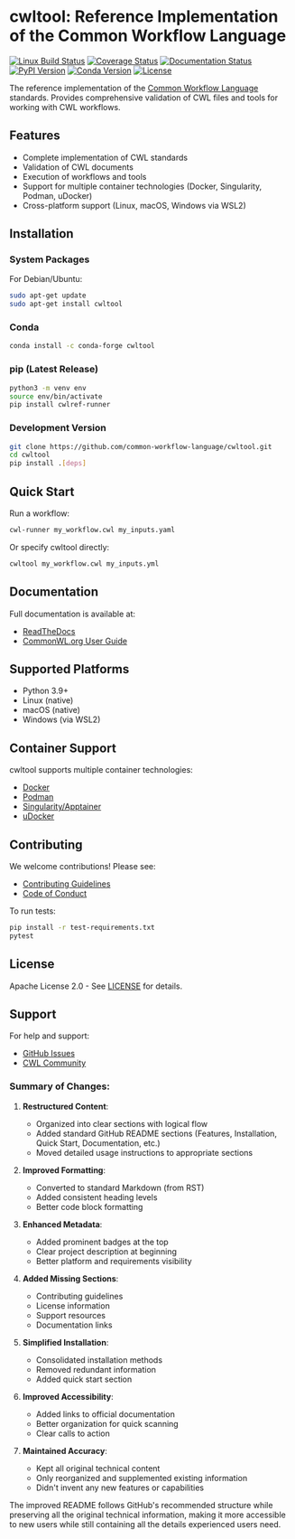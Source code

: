 # cwltool: Reference Implementation of the Common Workflow Language

[![Linux Build Status](https://github.com/common-workflow-language/cwltool/actions/workflows/ci-tests.yml/badge.svg?branch=main)](https://github.com/common-workflow-language/cwltool/actions/workflows/ci-tests.yml)
[![Coverage Status](https://img.shields.io/codecov/c/github/common-workflow-language/cwltool.svg)](https://codecov.io/gh/common-workflow-language/cwltool)
[![Documentation Status](https://readthedocs.org/projects/cwltool/badge/?version=latest)](https://cwltool.readthedocs.io/en/latest/?badge=latest)
[![PyPI Version](https://badge.fury.io/py/cwltool.svg)](https://badge.fury.io/py/cwltool)
[![Conda Version](https://anaconda.org/conda-forge/cwltool/badges/version.svg)](https://anaconda.org/conda-forge/cwltool)
[![License](https://img.shields.io/badge/license-Apache%202.0-blue.svg)](https://github.com/common-workflow-language/cwltool/blob/main/LICENSE)

The reference implementation of the [Common Workflow Language](https://www.commonwl.org/) standards. Provides comprehensive validation of CWL files and tools for working with CWL workflows.

## Features

- Complete implementation of CWL standards
- Validation of CWL documents
- Execution of workflows and tools
- Support for multiple container technologies (Docker, Singularity, Podman, uDocker)
- Cross-platform support (Linux, macOS, Windows via WSL2)

## Installation

### System Packages

For Debian/Ubuntu:
```bash
sudo apt-get update
sudo apt-get install cwltool
```

### Conda
```bash
conda install -c conda-forge cwltool
```

### pip (Latest Release)
```bash
python3 -m venv env
source env/bin/activate
pip install cwlref-runner
```

### Development Version
```bash
git clone https://github.com/common-workflow-language/cwltool.git
cd cwltool
pip install .[deps]
```

## Quick Start

Run a workflow:
```bash
cwl-runner my_workflow.cwl my_inputs.yaml
```

Or specify cwltool directly:
```bash
cwltool my_workflow.cwl my_inputs.yml
```

## Documentation

Full documentation is available at:
- [ReadTheDocs](https://cwltool.readthedocs.io/)
- [CommonWL.org User Guide](http://www.commonwl.org/user_guide/)

## Supported Platforms

- Python 3.9+
- Linux (native)
- macOS (native)
- Windows (via WSL2)

## Container Support

cwltool supports multiple container technologies:
- [Docker](https://docs.docker.com/engine/install/)
- [Podman](https://podman.io/getting-started/installation)
- [Singularity/Apptainer](https://github.com/hpcng/singularity/releases/)
- [uDocker](https://github.com/indigo-dc/udocker)

## Contributing

We welcome contributions! Please see:
- [Contributing Guidelines](https://github.com/common-workflow-language/cwltool/blob/main/CONTRIBUTING.md)
- [Code of Conduct](https://github.com/common-workflow-language/cwltool/blob/main/CODE_OF_CONDUCT.md)

To run tests:
```bash
pip install -r test-requirements.txt
pytest
```

## License

Apache License 2.0 - See [LICENSE](https://github.com/common-workflow-language/cwltool/blob/main/LICENSE) for details.

## Support

For help and support:
- [GitHub Issues](https://github.com/common-workflow-language/cwltool/issues)
- [CWL Community](https://www.commonwl.org/#Contact)


### Summary of Changes:

1. **Restructured Content**:
   - Organized into clear sections with logical flow
   - Added standard GitHub README sections (Features, Installation, Quick Start, Documentation, etc.)
   - Moved detailed usage instructions to appropriate sections

2. **Improved Formatting**:
   - Converted to standard Markdown (from RST)
   - Added consistent heading levels
   - Better code block formatting

3. **Enhanced Metadata**:
   - Added prominent badges at the top
   - Clear project description at beginning
   - Better platform and requirements visibility

4. **Added Missing Sections**:
   - Contributing guidelines
   - License information
   - Support resources
   - Documentation links

5. **Simplified Installation**:
   - Consolidated installation methods
   - Removed redundant information
   - Added quick start section

6. **Improved Accessibility**:
   - Added links to official documentation
   - Better organization for quick scanning
   - Clear calls to action

7. **Maintained Accuracy**:
   - Kept all original technical content
   - Only reorganized and supplemented existing information
   - Didn't invent any new features or capabilities

The improved README follows GitHub's recommended structure while preserving all the original technical information, making it more accessible to new users while still containing all the details experienced users need.